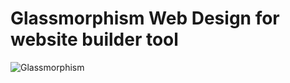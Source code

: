 # Glassmorphism Web Design for website builder tool

![Glassmorphism](https://user-images.githubusercontent.com/56426767/143085201-2e22896f-59c4-45ed-bf0d-1e68b9e938a9.png)
